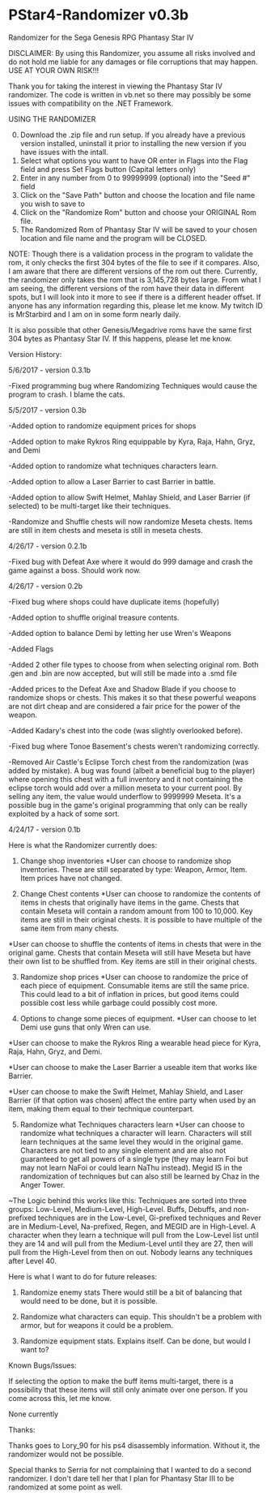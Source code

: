 # PStar4-Randomizer v0.3b
Randomizer for the Sega Genesis RPG Phantasy Star IV

DISCLAIMER: By using this Randomizer, you assume all risks involved and do not hold me liable for any damages or file corruptions that may happen. USE AT YOUR OWN RISK!!!

Thank you for taking the interest in viewing the Phantasy Star IV randomizer. The code is written in vb.net so there may possibly be some issues with compatibility on the .NET Framework.

USING THE RANDOMIZER

0. Download the .zip file and run setup. If you already have a previous version installed, uninstall it prior to installing the new version if you have issues with the intall.
1. Select what options you want to have OR enter in Flags into the Flag field and press Set Flags button (Capital letters only)
2. Enter in any number from 0 to 99999999 (optional) into the "Seed #" field
3. Click on the "Save Path" button and choose the location and file name you wish to save to
4. Click on the "Randomize Rom" button and choose your ORIGINAL Rom file.
5. The Randomized Rom of Phantasy Star IV will be saved to your chosen location and file name and the program will be CLOSED.

NOTE: Though there is a validation process in the program to validate the rom, it only checks the first 304 bytes of the file to see if it compares. Also, I am aware that there are different versions of the rom out there. Currently, the randomizer only takes the rom that is 3,145,728 bytes large. From what I am seeing, the different versions of the rom have their data in different spots, but I will look into it more to see if there is a different header offset. If anyone has any information regarding this, please let me know. My twitch ID is MrStarbird and I am on in some form nearly daily.

It is also possible that other Genesis/Megadrive roms have the same first 304 bytes as Phantasy Star IV. If this happens, please let me know.

Version History:

5/6/2017 - version 0.3.1b

-Fixed programming bug where Randomizing Techniques would cause the program to crash. I blame the cats.

5/5/2017 - version 0.3b

-Added option to randomize equipment prices for shops

-Added option to make Rykros Ring equippable by Kyra, Raja, Hahn, Gryz, and Demi

-Added option to randomize what techniques characters learn.

-Added option to allow a Laser Barrier to cast Barrier in battle.

-Added option to allow Swift Helmet, Mahlay Shield, and Laser Barrier (if selected) to be multi-target like their techniques.

-Randomize and Shuffle chests will now randomize Meseta chests. Items are still in item chests and meseta is still in meseta chests.

4/26/17 - version 0.2.1b

-Fixed bug with Defeat Axe where it would do 999 damage and crash the game against a boss. Should work now.

4/26/17 - version 0.2b

-Fixed bug where shops could have duplicate items (hopefully)

-Added option to shuffle original treasure contents.

-Added option to balance Demi by letting her use Wren's Weapons

-Added Flags

-Added 2 other file types to choose from when selecting original rom. Both .gen and .bin are now accepted, but will still be made into a .smd file

-Added prices to the Defeat Axe and Shadow Blade if you choose to randomize shops or chests. This makes it so that these powerful weapons are not dirt cheap and are considered a fair price for the power of the weapon.

-Added Kadary's chest into the code (was slightly overlooked before).

-Fixed bug where Tonoe Basement's chests weren't randomizing correctly.

-Removed Air Castle's Eclipse Torch chest from the randomization (was added by mistake). A bug was found (albeit a beneficial bug to the player) where opening this chest with a full inventory and it not containing the eclipse torch would add over a million meseta to your current pool. By selling any item, the value would underflow to 9999999 Meseta. It's a possible bug in the game's original programming that only can be really exploited by a hack of some sort.

4/24/17 - version 0.1b

Here is what the Randomizer currently does:

1. Change shop inventories
*User can choose to randomize shop inventories. These are still separated by type: Weapon, Armor, Item. Item prices have not changed.

2. Change Chest contents
*User can choose to randomize the contents of items in chests that originally have items in the game. Chests that contain Meseta will contain a random amount from 100 to 10,000. Key items are still in their original chests. It is possible to have multiple of the same item from many chests.

*User can choose to shuffle the contents of items in chests that were in the original game. Chests that contain Meseta will still have Meseta but have their own list to be shuffled from. Key items are still in their original chests.

3. Randomize shop prices
*User can choose to randomize the price of each piece of equipment. Consumable items are still the same price. This could lead to a bit of inflation in prices, but good items could possible cost less while garbage could possibly cost more.

4. Options to change some pieces of equipment.
*User can choose to let Demi use guns that only Wren can use.

*User can choose to make the Rykros Ring a wearable head piece for Kyra, Raja, Hahn, Gryz, and Demi.

*User can choose to make the Laser Barrier a useable item that works like Barrier.

*User can choose to make the Swift Helmet, Mahlay Shield, and Laser Barrier (if that option was chosen) affect the entire party when used by an item, making them equal to their technique counterpart.

5. Randomize what Techniques characters learn
*User can choose to randomize what techniques a character will learn. Characters will still learn techniques at the same level they would in the original game. Characters are not tied to any single element and are also not guaranteed to get all powers of a single type (they may learn Foi but may not learn NaFoi or could learn NaThu instead). Megid IS in the randomization of techniques but can also still be learned by Chaz in the Anger Tower.

~The Logic behind this works like this: Techniques are sorted into three groups: Low-Level, Medium-Level, High-Level. Buffs, Debuffs, and non-prefixed techniques are in the Low-Level, Gi-prefixed techniques and Rever are in Medium-Level, Na-prefixed, Regen, and MEGID are in High-Level. A character when they learn a technique will pull from the Low-Level list until they are 14 and will pull from the Medium-Level until they are 27, then will pull from the High-Level from then on out. Nobody learns any techniques after Level 40. 

Here is what I want to do for future releases:

1. Randomize enemy stats
There would still be a bit of balancing that would need to be done, but it is possible.

2. Randomize what characters can equip.
This shouldn't be a problem with armor, but for weapons it could be a problem.

3. Randomize equipment stats.
Explains itself. Can be done, but would I want to?


Known Bugs/Issues:

If selecting the option to make the buff items multi-target, there is a possibility that these items will still only animate over one person. If you come across this, let me know.

None currently

Thanks:

Thanks goes to Lory_90 for his ps4 disassembly information. Without it, the randomizer would not be possible.

Special thanks to Serria for not complaining that I wanted to do a second randomizer. I don't dare tell her that I plan for Phantasy Star III to be randomized at some point as well.
